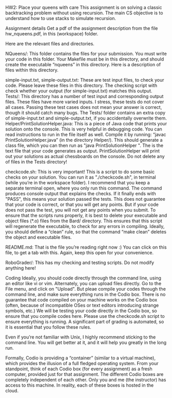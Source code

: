 HW2: Place your queens with care
This assignment is on solving a classic backtracking problem without using recursion. The main CS objective
is to understand how to use stacks to simulate recursion.

Assignment details
Get a pdf of the assignment description from the file hw_nqueens.pdf, in this (workspace) folder.

Here are the relevant files and directories.

NQueens/: This folder contains the files for your submission. You must write your code in this folder. Your Makefile
must be in this directory, and should create the executable “nqueens” in this directory. Here is a description of files
within this directory.

simple-input.txt, simple-output.txt: These are test input files, to check your code. Please leave these files in this directory.
The checking script with check whether your output (for simple-input.txt) matches this output.
Tests/: This directory has a number of test input and corresponding output files. These files have more varied inputs.
I stress, these tests do not cover all cases. Passing these test cases does not mean your answer is correct, though
it should catch many bugs. The Tests/ folder contains an extra copy of simple-input.txt and simple-output.txt, if you accidentally overwrite them.
Helper/PrintSolutionHelper.java: This is a piece of Java code that prints your solution onto the console. This is very helpful in debugging code.
You can read instructions to run in the file itself as well. Compile it by running: “javac PrintSolutionHelper.java” (in the directory Helper/).
This should generate a class file, which you can then run as "java PrintSolutionHelper <SOLUTION FILE>". The <SOLUTION FILE> is the text file that your
code generates as output. PrintSolutionHelper will print out your solutions as actual chessboards on the console.
Do not delete any of files in the Tests directory!

checkcode.sh: This is very important! This is a script to do some basic checks on your solution. You can run it as "./checkcode.sh", in terminal (while you’re in the workspace folder). I recommend that you keep a separate terminal open, where you only run this command. The command produces console output that explains the checks. If it finally ends with "PASS", this means your solution passed the tests. This does not guarantee that your code is correct, or that you will get any points. But if your code does not pass the test, you will not get any points when you submit. To ensure that the scripts runs properly, it is best to delete your executable and object files (*.o) files from the Bard/ directory. This ensures that this script will regenerate the executable, to check for any errors in compiling. Ideally, you should define a “clean” rule, so that the command “make clean” deletes the object and executable files.

README.md: That is the file you’re reading right now :) You can click on this file, to get a tab with this. Again, keep this open for your convenience.

RoboGrader/: This has my checking and testing scripts. Do not modify anything here!

Coding
Ideally, you should code directly through the command line, using an editor like vi or vim. Alternately, you can upload files directly. Go to the File menu, and click on "Upload". But pleae compile your codes through the command line, and make sure everything runs in the Codio box. There is no guarantee that code compiled on your machine works on the Codio box (often, because of incompatible OSes or text editors introducing strange symbols, etc.) We will be testing your code directly in the Codio box, so ensure that you compile codes here. Please use the checkcode.sh script to ensure everything is running. A significant part of grading is automated, so it is essential that you follow these rules.

Even if you’re not familiar with Unix, I highly recommend sticking to the command line. You will get better at it, and it will help you greatly in the long run.

Formally, Codio is providing a “container” (similar to a virtual machine), which provides the illusion of a full fledged operating system. From your standpoint, think of each Codio box (for every assignment) as a fresh computer, provided just for that assignment. The different Codio boxes are completely independent of each other. Only you and me (the instructor) has access to this machine. In reality, each of these boxes is hosted in the cloud.

